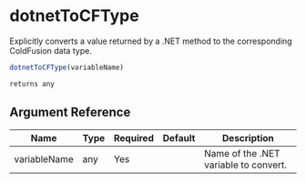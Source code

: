 # dotnetToCFType

Explicitly converts a value returned by a .NET method to the corresponding ColdFusion data type.

```javascript
dotnetToCFType(variableName)
```

```javascript
returns any
```

## Argument Reference

| Name | Type | Required | Default | Description |
| --- | --- | --- | --- | --- |
| variableName | any | Yes |  | Name of the .NET variable to convert. |
